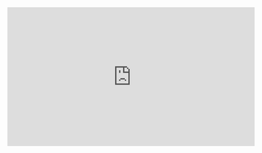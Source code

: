 <iframe width="560" height="315" src="https://www.youtube.com/embed/Gotp9gtb9nA" title="YouTube video player" frameborder="0" allow="accelerometer; autoplay; clipboard-write; encrypted-media; gyroscope; picture-in-picture" allowfullscreen></iframe>